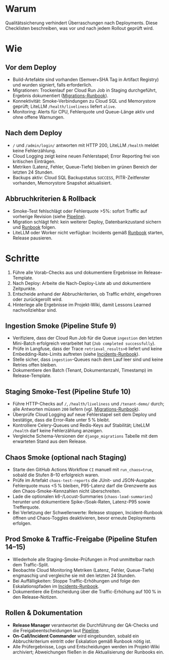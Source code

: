 # Warum
Qualitätssicherung verhindert Überraschungen nach Deployments. Diese Checklisten beschreiben, was vor und nach jedem Rollout geprüft wird.

# Wie
## Vor dem Deploy
- Build-Artefakte sind vorhanden (Semver+SHA Tag in Artifact Registry) und wurden signiert, falls erforderlich.
- Migrationen: Trockenlauf per Cloud Run Job in Staging durchgeführt, Ergebnis dokumentiert ([Migrations-Runbook](../runbooks/migrations.md)).
- Konnektivität: Smoke-Verbindungen zu Cloud SQL und Memorystore geprüft; LiteLLM `/health/liveliness` liefert `alive`.
- Monitoring: Alerts für CPU, Fehlerquote und Queue-Länge aktiv und ohne offene Warnungen.

## Nach dem Deploy
- `/` und `/admin/login/` antworten mit HTTP 200, LiteLLM `/health` meldet keine Fehlerzählung.
- Cloud Logging zeigt keine neuen Fehlerstapel; Error Reporting frei von kritischen Einträgen.
- Metriken (Latenz, Fehler, Queue-Tiefe) bleiben im grünen Bereich der letzten 24 Stunden.
- Backups aktiv: Cloud SQL Backupstatus `SUCCESS`, PITR-Zeitfenster vorhanden, Memorystore Snapshot aktualisiert.

## Abbruchkriterien & Rollback
- Smoke-Test fehlschlägt oder Fehlerquote >5%: sofort Traffic auf vorherige Revision (siehe [Pipeline](../cicd/pipeline.md)).
- Migration schlägt fehl: kein weiterer Deploy, Datenbankzustand sichern und [Runbook](../runbooks/migrations.md) folgen.
- LiteLLM oder Worker nicht verfügbar: Incidents gemäß [Runbook](../runbooks/incidents.md) starten, Release pausieren.

# Schritte
1. Führe alle Vorab-Checks aus und dokumentiere Ergebnisse im Release-Template.
2. Nach Deploy: Arbeite die Nach-Deploy-Liste ab und dokumentiere Zeitpunkte.
3. Entscheide anhand der Abbruchkriterien, ob Traffic erhöht, eingefroren oder zurückgerollt wird.
4. Hinterlege alle Ergebnisse im Projekt-Wiki, damit Lessons Learned nachvollziehbar sind.

## Ingestion Smoke (Pipeline Stufe 9)
- Verifiziere, dass der Cloud Run Job für die Queue `ingestion` den letzten Mini-Batch erfolgreich verarbeitet hat (`Job completed successfully`).
- Prüfe in Langfuse, dass der Trace `retrieval_results>0` liefert und keine Embedding-Rate-Limits auftreten (siehe [Incidents-Runbook](../runbooks/incidents.md)).
- Stelle sicher, dass `ingestion`-Queues nach dem Lauf leer sind und keine Retries offen bleiben.
- Dokumentiere den Batch (Tenant, Dokumentanzahl, Timestamp) im Release-Template.

## Staging Smoke-Test (Pipeline Stufe 10)
- Führe HTTP-Checks auf `/`, `/health/liveliness` und `/tenant-demo/` durch; alle Antworten müssen `200` liefern (vgl. [Migrations-Runbook](../runbooks/migrations.md)).
- Überprüfe Cloud Logging auf neue Fehlerstapel seit dem Deploy und bestätige, dass die Error-Rate unter 5 % bleibt.
- Kontrolliere Celery-Queues und Redis-Keys auf Stabilität; LiteLLM `/health` darf keine Fehlerzählung anzeigen.
- Vergleiche Schema-Versionen der `django_migrations` Tabelle mit dem erwarteten Stand aus dem Release.

## Chaos Smoke (optional nach Staging)
- Starte den GitHub Actions Workflow `CI` manuell mit `run_chaos=true`, sobald die Stufen 8–10 erfolgreich waren.
- Prüfe im Artefakt `chaos-test-reports` die JUnit- und JSON-Ausgabe: Fehlerquote muss <5 % bleiben, P95-Latenz darf die Grenzwerte aus den Chaos-Smoke-Kennzahlen nicht überschreiten.
- Lade die optionalen k6-/Locust-Summaries (`chaos-load-summaries`) herunter und dokumentiere Spike-/Soak-Raten, Latenz-P95 sowie Trefferquote.
- Bei Verletzung der Schwellenwerte: Release stoppen, Incident-Runbook öffnen und Chaos-Toggles deaktivieren, bevor erneute Deployments erfolgen.

## Prod Smoke & Traffic-Freigabe (Pipeline Stufen 14–15)
- Wiederhole alle Staging-Smoke-Prüfungen in Prod unmittelbar nach dem Traffic-Split.
- Beobachte Cloud Monitoring Metriken (Latenz, Fehler, Queue-Tiefe) engmaschig und vergleiche sie mit den letzten 24 Stunden.
- Bei Auffälligkeiten: Stoppe Traffic-Erhöhungen und folge den Eskalationspfaden im [Incidents-Runbook](../runbooks/incidents.md).
- Dokumentiere die Entscheidung über die Traffic-Erhöhung auf 100 % in den Release-Notizen.

## Rollen & Dokumentation
- **Release Manager** verantwortet die Durchführung der QA-Checks und die Freigabeentscheidungen laut [Pipeline](../cicd/pipeline.md).
- **On-Call/Incident Commander** wird eingebunden, sobald ein Abbruchkriterium eintritt oder Eskalation gemäß Runbook nötig ist.
- Alle Prüfergebnisse, Logs und Entscheidungen werden im Projekt-Wiki archiviert; Abweichungen fließen in die Aktualisierung der Runbooks ein.
